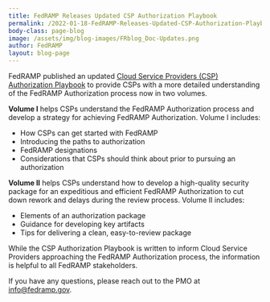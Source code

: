 ```yaml
---
title: FedRAMP Releases Updated CSP Authorization Playbook
permalink: /2022-01-18-FedRAMP-Releases-Updated-CSP-Authorization-Playbook/
body-class: page-blog
image: /assets/img/blog-images/FRblog_Doc-Updates.png
author: FedRAMP
layout: blog-page
---
```

FedRAMP published an updated <a href="https://www.fedramp.gov/assets/resources/documents/CSP_Authorization_Playbook_Getting_Started_with_FedRAMP.pdf">Cloud Service Providers (CSP) Authorization Playbook</a> to provide CSPs with a more detailed understanding of the FedRAMP Authorization process now in two volumes. 
 
**Volume I** helps CSPs understand the FedRAMP Authorization process and develop a strategy for achieving FedRAMP Authorization. Volume I includes:  

- How CSPs can get started with FedRAMP
- Introducing the paths to authorization
- FedRAMP designations
- Considerations that CSPs should think about prior to pursuing an authorization 
 
**Volume II** helps CSPs understand how to develop a high-quality security package for an expeditious and efficient FedRAMP Authorization to cut down rework and delays during the review process. Volume II includes:   

- Elements of an authorization package
- Guidance for developing key artifacts 
- Tips for delivering a clean, easy-to-review package
 
While the CSP Authorization Playbook is written to inform Cloud Service Providers approaching the FedRAMP Authorization process, the information is helpful to all FedRAMP stakeholders.
 
If you have any questions, please reach out to the PMO at <a href="mailto:info@fedramp.gov">info@fedramp.gov</a>.
